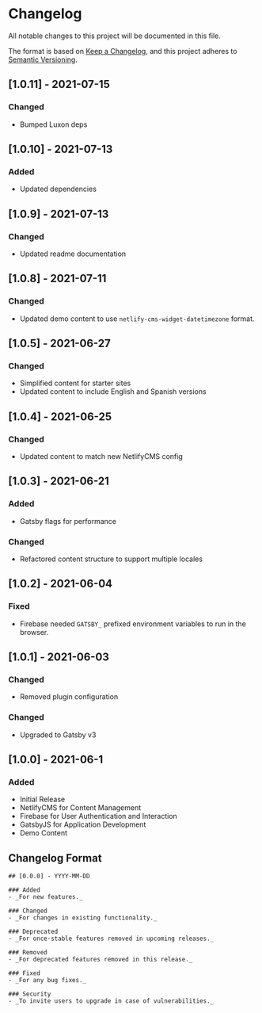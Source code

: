 # Changelog

All notable changes to this project will be documented in this file.

The format is based on [Keep a Changelog](https://keepachangelog.com/en/1.0.0/),
and this project adheres to [Semantic Versioning](https://semver.org/spec/v2.0.0.html).

## [1.0.11] - 2021-07-15

### Changed

- Bumped Luxon deps
## [1.0.10] - 2021-07-13

### Added

- Updated dependencies

## [1.0.9] - 2021-07-13

### Changed

- Updated readme documentation
## [1.0.8] - 2021-07-11

### Changed

- Updated demo content to use `netlify-cms-widget-datetimezone` format.

## [1.0.5] - 2021-06-27

### Changed

- Simplified content for starter sites
- Updated content to include English and Spanish versions

## [1.0.4] - 2021-06-25

### Changed

- Updated content to match new NetlifyCMS config

## [1.0.3] - 2021-06-21

### Added

- Gatsby flags for performance

### Changed

- Refactored content structure to support multiple locales

## [1.0.2] - 2021-06-04

### Fixed

- Firebase needed `GATSBY_` prefixed environment variables to run in the browser.

## [1.0.1] - 2021-06-03

### Changed

- Removed plugin configuration

### Changed

- Upgraded to Gatsby v3

## [1.0.0] - 2021-06-1

### Added

- Initial Release
- NetlifyCMS for Content Management
- Firebase for User Authentication and Interaction
- GatsbyJS for Application Development
- Demo Content

## Changelog Format

```
## [0.0.0] - YYYY-MM-DD

### Added
- _For new features._

### Changed
- _For changes in existing functionality._

### Deprecated
- _For once-stable features removed in upcoming releases._

### Removed
- _For deprecated features removed in this release._

### Fixed
- _For any bug fixes._

### Security
- _To invite users to upgrade in case of vulnerabilities._
```
